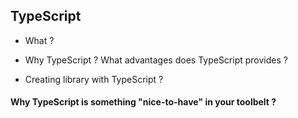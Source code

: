 ## TypeScript
- What ?

- Why TypeScript ? What advantages does TypeScript provides ?

- Creating library with TypeScript ?

#### Why TypeScript is something "nice-to-have" in your toolbelt ?

